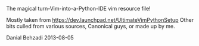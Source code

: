 The magical turn-Vim-into-a-Python-IDE vim resource file!

Mostly taken from https://dev.launchpad.net/UltimateVimPythonSetup
Other bits culled from various sources, Canonical guys, or made up by me.

Danial Behzadi 2013-08-05
